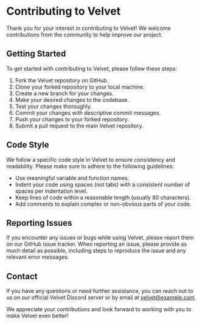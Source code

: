# Contributing to Velvet

Thank you for your interest in contributing to Velvet! We welcome contributions from the community to help improve our project.

## Getting Started

To get started with contributing to Velvet, please follow these steps:

1. Fork the Velvet repository on GitHub.
2. Clone your forked repository to your local machine.
3. Create a new branch for your changes.
4. Make your desired changes to the codebase.
5. Test your changes thoroughly.
6. Commit your changes with descriptive commit messages.
7. Push your changes to your forked repository.
8. Submit a pull request to the main Velvet repository.

## Code Style

We follow a specific code style in Velvet to ensure consistency and readability. Please make sure to adhere to the following guidelines:

- Use meaningful variable and function names.
- Indent your code using spaces (not tabs) with a consistent number of spaces per indentation level.
- Keep lines of code within a reasonable length (usually 80 characters).
- Add comments to explain complex or non-obvious parts of your code.

## Reporting Issues

If you encounter any issues or bugs while using Velvet, please report them on our GitHub issue tracker. When reporting an issue, please provide as much detail as possible, including steps to reproduce the issue and any relevant error messages.

## Contact

If you have any questions or need further assistance, you can reach out to us on our official Velvet Discord server or by email at velvet@example.com.

We appreciate your contributions and look forward to working with you to make Velvet even better!